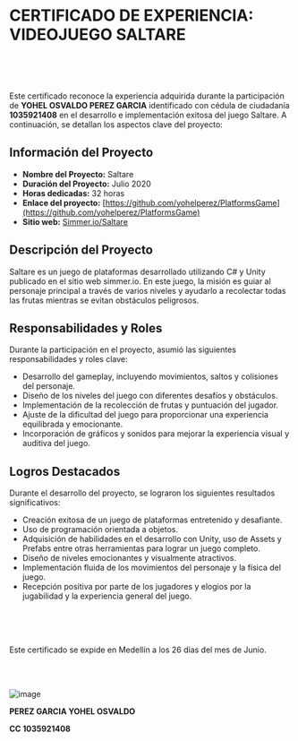 # CERTIFICADO DE EXPERIENCIA: VIDEOJUEGO SALTARE

<br>
<br>
<br>

Este certificado reconoce la experiencia adquirida durante la participación de **YOHEL OSVALDO PEREZ GARCIA** identificado con cédula de ciudadanía **1035921408** en el desarrollo e implementación exitosa del juego Saltare. A continuación, se detallan los aspectos clave del proyecto:

## Información del Proyecto

- **Nombre del Proyecto:** Saltare
- **Duración del Proyecto:** Julio 2020
- **Horas dedicadas:** 32 horas
- **Enlace del proyecto:** [https://github.com/yohelperez/PlatformsGame](https://github.com/yohelperez/PlatformsGame)
- **Sitio web:** [Simmer.io/Saltare](https://simmer.io/@YohelPerez/saltare)

## Descripción del Proyecto

Saltare es un juego de plataformas desarrollado utilizando C# y Unity publicado en el sitio web simmer.io. En este juego, la misión es guiar al personaje principal a través de varios niveles y ayudarlo a recolectar todas las frutas mientras se evitan obstáculos peligrosos.

## Responsabilidades y Roles

Durante la participación en el proyecto, asumió las siguientes responsabilidades y roles clave:

- Desarrollo del gameplay, incluyendo movimientos, saltos y colisiones del personaje.
- Diseño de los niveles del juego con diferentes desafíos y obstáculos.
- Implementación de la recolección de frutas y puntuación del jugador.
- Ajuste de la dificultad del juego para proporcionar una experiencia equilibrada y emocionante.
- Incorporación de gráficos y sonidos para mejorar la experiencia visual y auditiva del juego.

## Logros Destacados

Durante el desarrollo del proyecto, se lograron los siguientes resultados significativos:

- Creación exitosa de un juego de plataformas entretenido y desafiante.
- Uso de programación orientada a objetos.
- Adquisición de habilidades en el desarrollo con Unity, uso de Assets y Prefabs entre otras herramientas para lograr un juego completo.
- Diseño de niveles emocionantes y visualmente atractivos.
- Implementación fluida de los movimientos del personaje y la física del juego.
- Recepción positiva por parte de los jugadores y elogios por la jugabilidad y la experiencia general del juego.

<br>
<br>
<br>

Este certificado se expide en Medellín a los 26 días del mes de Junio.

<br>
<br>

![image](https://github.com/yohelperez/barber-appointment-manager-app/assets/55060788/759ace9f-311a-481b-aaa1-18b83e7a82c0)

**PEREZ GARCIA YOHEL OSVALDO**

**CC 1035921408**
